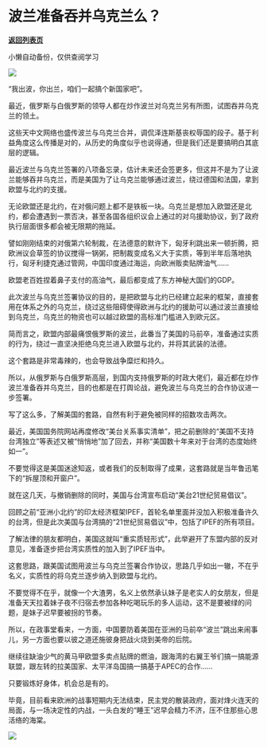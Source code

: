 # 波兰准备吞并乌克兰么？

[**返回列表页**](/gzh/政事堂2019)

小懒自动备份，仅供查阅学习

![](https://mmbiz.qpic.cn/mmbiz_jpg/rxhS23yu8cMmKhIdibJnUuMRicjhEiaVPnYk7iajm6BnqDREeDmH4JWyaiaBd7EhDetBDKjGCuMXybAQCjKYqhtGZibQ/640?wx_fmt=jpeg)  

“我出波，你出兰，咱们一起搞个新国家吧”。  

最近，俄罗斯与白俄罗斯的领导人都在炒作波兰对乌克兰另有所图，试图吞并乌克兰的领土。

这些天中文网络也盛传波兰与乌克兰合并，调侃泽连斯基丧权辱国的段子。基于利益角度这么传播是对的，从历史的角度似乎也说得通，但是我们还是要搞明白其底层的逻辑。

最近波兰与乌克兰签署的八项备忘录，估计未来还会签更多，但这并不是为了让波兰能够吞并乌克兰，而是美国为了让乌克兰能够通过波兰，绕过德国和法国，拿到欧盟与北约的支援。

无论欧盟还是北约，在对俄问题上都不是铁板一块。乌克兰是想加入欧盟还是北约，都会遭遇到一票否决，甚至各国各组织议会上通过的对乌援助协议，到了政府执行层面很多都会被无限期的拖延。

譬如刚刚结束的对俄第六轮制裁，在法德意的默许下，匈牙利跳出来一顿折腾，把欧洲议会草签的协议搅得一锅粥，把制裁变成名义大于实质，等到半年后落地执行，匈牙利捷克通过管网，中国印度通过海运，向欧洲贩卖贴牌油气......

欧盟老百姓捏着鼻子支付的高油气，最后都变成了东方神秘大国们的GDP。  

此次波兰与乌克兰签署协议的目的，是把欧盟与北约已经建立起来的框架，直接套用在体系之外的乌克兰，绕过这些阻碍使得欧洲与北约的援助可以通过波兰直接给到乌克兰，乌克兰的物资也可以越过欧盟的高标准门槛进入到欧元区。

简而言之，欧盟内部最痛恨俄罗斯的波兰，此番当了美国的马前卒，准备通过实质的行为，绕过一直坚决拒绝乌克兰进入欧盟与北约，并将其武装的法德。

这个套路是非常毒辣的，也会导致战争糜烂和持久。  

所以，从俄罗斯与白俄罗斯高层，到国内支持俄罗斯的时政大佬们，最近都在炒作波兰准备吞并乌克兰，目的也都是在打舆论战，避免波兰与乌克兰的合作协议进一步签署。

写了这么多，了解美国的套路，自然有利于避免被同样的招数攻击两次。  

最近，美国国务院网站再度修改“美台关系事实清单”，把之前删除的“美国不支持台湾独立”等表述又被“悄悄地”加了回去，并称“美国数十年来对于台湾的态度始终如一”。

不要觉得这是美国迷途知返，或者我们的反制取得了成果，这套路就是当年鲁迅笔下的“拆屋顶和开窗户”。

就在这几天，与撤销删除的同时，美国与台湾宣布启动“美台21世纪贸易倡议”。

回顾之前“亚洲小北约”的印太经济框架IPEF，首轮名单里面并没加入积极准备许久的台湾，但是此次美国与台湾搞的“21世纪贸易倡议”中，包括了IPEF的所有项目。

了解法律的朋友都明白，美国这就叫“重实质轻形式”，此举避开了东盟内部的反对意见，准备逐步把台湾实质性的加入到了IPEF当中。

这套思路，跟美国试图用波兰与乌克兰签署合作协议，思路几乎如出一辙，不在乎名义，实质性的将乌克兰逐步纳入到欧盟与北约。  

不要觉得不在乎，就像一个大渣男，名义上依然承认妹子是老实人的女朋友，但是准备天天拉着妹子夜不归宿去参加各种吃喝玩乐的多人运动，这不是要被绿的问题，是妹子迟早要被拐的节奏。

所以，在政事堂看来，一方面，中国要防着美国在亚洲的马前卒“波兰”跳出来闹事儿，另一方面也要以彼之道还施彼身把战火烧到美帝的后院。

继续往缺油少气的黄马甲欧盟多卖点贴牌的燃油，跟海湾的右翼王爷们搞一搞能源联盟，跟左转的拉美国家、太平洋岛国搞一搞基于APEC的合作......  

只要锻炼好身体，机会总是有的。  

毕竟，目前看来欧洲的战事短期内无法结束，民主党的散装政府，面对烽火连天的局面，与一场决定性的内战，一头白发的“睡王”迟早会精力不济，压不住那些心思活络的海棠。  

![](https://mmbiz.qpic.cn/mmbiz_png/rxhS23yu8cMmKhIdibJnUuMRicjhEiaVPnYK9b4F9eA1C2hZkd5hIhcLx8FnAgerS50DZVt5M2k2CebicM1utoZLNQ/640?wx_fmt=png)

